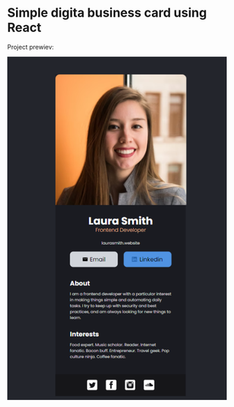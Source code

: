 # Simple digita business card using React

Project prewiev:

![](https://github.com/jakubfronczyk/simple-digital-businnes-card/blob/main/src/images/card-preview.png)

